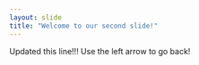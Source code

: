 ```yaml
---
layout: slide
title: "Welcome to our second slide!"
---
```

Updated this line!!!
Use the left arrow to go back!
